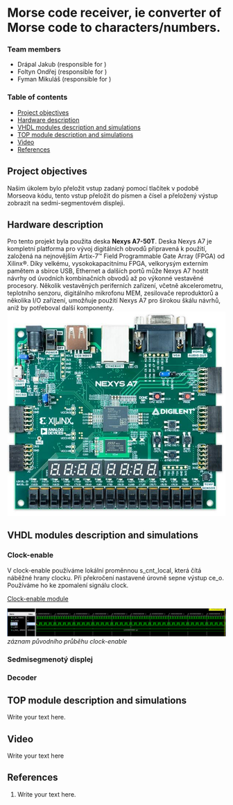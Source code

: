# Morse code receiver, ie converter of Morse code to characters/numbers.

### Team members

* Drápal Jakub (responsible for )
* Foltyn Ondřej (responsible for )
* Fyman Mikuláš (responsible for )


### Table of contents

* [Project objectives](#objectives)
* [Hardware description](#hardware)
* [VHDL modules description and simulations](#modules)
* [TOP module description and simulations](#top)
* [Video](#video)
* [References](#references)

<a name="objectives"></a>

## Project objectives

Našim úkolem bylo přeložit vstup zadaný pomocí tlačítek v podobě Morseova kódu, tento vstup přeložit do písmen a čísel a přeložený výstup zobrazit na sedmi-segmentovém displeji. 

<a name="hardware"></a>

## Hardware description

Pro tento projekt byla použita deska **Nexys A7-50T**.
Deska Nexys A7 je kompletní platforma pro vývoj digitálních obvodů připravená k použití, založená na nejnovějším Artix-7™ Field Programmable Gate Array (FPGA) od Xilinx®. Díky velkému, vysokokapacitnímu FPGA, velkorysým externím pamětem a sbírce USB, Ethernet a dalších portů může Nexys A7 hostit návrhy od úvodních kombinačních obvodů až po výkonné vestavěné procesory. Několik vestavěných periferních zařízení, včetně akcelerometru, teplotního senzoru, digitálního mikrofonu MEM, zesilovače reproduktorů a několika I/O zařízení, umožňuje použití Nexys A7 pro širokou škálu návrhů, aniž by potřeboval další komponenty.
![deska](https://github.com/OndraFoltyn/Morse-code-receiver-ie-converter-ofMorse-code-to-characters-numbers/blob/main/images/NexysA7.jpg)

<a name="modules"></a>

## VHDL modules description and simulations

### Clock-enable 
V clock-enable používáme lokální proměnnou s_cnt_local, která čítá náběžné hrany clocku. Při překročení nastavené úrovně sepne výstup ce_o. Používáme ho ke zpomalení signálu clock. 

[Clock-enable module](https://github.com/OndraFoltyn/Morse-code-receiver-ie-converter-ofMorse-code-to-characters-numbers/blob/main/projekt4/project_4/project_hlavni.srcs/sources_1/new/clock_enable.vhd)


![tb_clock-enable](https://github.com/OndraFoltyn/Morse-code-receiver-ie-converter-ofMorse-code-to-characters-numbers/blob/main/images/tb_clock_enable.png)
*záznam původního průběhu clock-enable*
### Sedmisegmenotý displej


### Decoder

<a name="top"></a>

## TOP module description and simulations

Write your text here.

<a name="video"></a>

## Video

Write your text here

<a name="references"></a>

## References

1. Write your text here.

